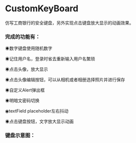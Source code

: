 # CustomKeyBoard
仿写工商银行的安全键盘，另外实现点击键盘放大显示的动画效果。
### 完成的功能有：
◉数字键盘使用随机数字

◉记住用户名，登录时省去重新输入用户名繁琐

◉点击头像，放大显示

◉点击头像编辑按钮，可以从相机或者相册选择照片并进行保存

◉自定义Alert弹出框

◉明暗文密码切换

◉textField placeholder左右抖动

◉点击键盘按钮，文字放大显示动画

### 键盘示意图：


